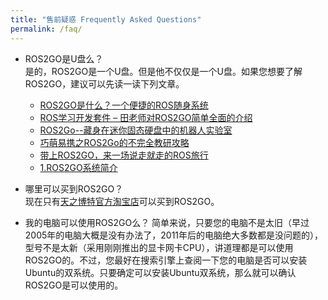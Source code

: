 ```yaml
---
title: "售前疑惑 Frequently Asked Questions"
permalink: /faq/
---
```


- ROS2GO是U盘么？  
是的，ROS2GO是一个U盘。但是他不仅仅是一个U盘。如果您想要了解ROS2GO，建议可以先读一读下列文章。

  - [ROS2GO是什么？一个便捷的ROS随身系统](https://zhuanlan.zhihu.com/p/47984126)  
  - [ROS学习开发套件 – 田老师对ROS2GO简单全面的介绍](https://www.tianbot.com/2018/11/11/81a4ef888b/)  
  - [ROS2Go--藏身在迷你固态硬盘中的机器人实验室](https://blog.csdn.net/ZhangRelay/article/details/83096996)   
  - [巧萌易携之ROS2Go的不完全教研攻略](https://blog.csdn.net/zhangrelay/article/details/83615341)   
  - [带上ROS2GO，来一场说走就走的ROS旅行](http://www.guyuehome.com/2237)  
  - [1.ROS2GO系统简介](http://www.corvin.cn/990.html)  


- 哪里可以买到ROS2GO？  
现在只有[天之博特官方淘宝店](https://item.taobao.com/item.htm?id=581432149596)可以买到ROS2GO。  

- 我的电脑可以使用ROS2GO么？
简单来说，只要您的电脑不是太旧（早过2005年的电脑大概是没有办法了，2011年后的电脑绝大多数都是没问题的），型号不是太新（采用刚刚推出的显卡网卡CPU），讲道理都是可以使用ROS2GO的。不过，您最好在搜索引擎上查阅一下您的电脑是否可以安装Ubuntu的双系统。只要确定可以安装Ubuntu双系统，那么就可以确认ROS2GO是可以使用的。
